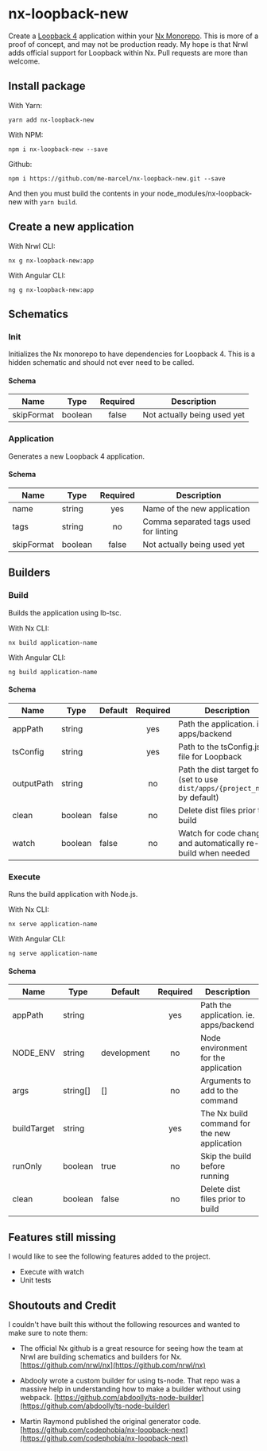 # nx-loopback-new

Create a [Loopback 4](https://loopback.io) application within your [Nx Monorepo](https://nrwl.io). This is more of a proof of concept, and may not be production ready. My hope is that Nrwl adds official support for Loopback within Nx. Pull requests are more than welcome.

## Install package

With Yarn:

`yarn add nx-loopback-new`

With NPM:

`npm i nx-loopback-new --save`

Github:

`npm i https://github.com/me-marcel/nx-loopback-new.git --save`

And then you must build the contents in your node_modules/nx-loopback-new with `yarn build`.

## Create a new application

With Nrwl CLI:

`nx g nx-loopback-new:app`

With Angular CLI:

`ng g nx-loopback-new:app`

## Schematics

### Init

Initializes the Nx monorepo to have dependencies for Loopback 4. This is a hidden schematic and should not ever need to be called.

#### Schema

| Name       | Type    | Required | Description                           |
|------------|---------|:--------:|---------------------------------------|
| skipFormat | boolean | false    | Not actually being used yet           |

### Application

Generates a new Loopback 4 application.

#### Schema

| Name       | Type    | Required | Description                           |
|------------|---------|:--------:|---------------------------------------|
| name       | string  | yes      | Name of the new application           |
| tags       | string  | no       | Comma separated tags used for linting |
| skipFormat | boolean | false    | Not actually being used yet           |

## Builders

### Build

Builds the application using lb-tsc.

With Nx CLI:

`nx build application-name`

With Angular CLI:

`ng build application-name`

#### Schema

| Name       | Type    | Default | Required | Description                                                                    |
|------------|---------|---------|:--------:|--------------------------------------------------------------------------------|
| appPath    | string  |         |   yes    | Path the application. ie. apps/backend                                         |
| tsConfig   | string  |         |   yes    | Path to the tsConfig.json file for Loopback                                    |
| outputPath | string  |         |    no    | Path the dist target folder (set to use `dist/apps/{project_name}` by default) |
| clean      | boolean | false   |    no    | Delete dist files prior to build                                               |
| watch      | boolean | false   |    no    | Watch for code changes and automatically re-build when needed                  |

### Execute

Runs the build application with Node.js.

With Nx CLI:

`nx serve application-name`

With Angular CLI:

`ng serve application-name`

#### Schema

| Name        | Type     | Default     | Required | Description                                  |
|-------------|----------|-------------|:--------:|----------------------------------------------|
| appPath     | string   |             | yes      | Path the application. ie. apps/backend       |
| NODE_ENV    | string   | development | no       | Node environment for the application         |
| args        | string[] | []          | no       | Arguments to add to the command              |
| buildTarget | string   |             | yes      | The Nx build command for the new application |
| runOnly     | boolean  | true        | no       | Skip the build before running                |
| clean       | boolean  | false       | no       | Delete dist files prior to build             |

## Features still missing

I would like to see the following features added to the project.

- Execute with watch
- Unit tests

## Shoutouts and Credit

I couldn't have built this without the following resources and wanted to make sure to note them:

- The official Nx github is a great resource for seeing how the team at Nrwl are building schematics and builders for Nx. [https://github.com/nrwl/nx](https://github.com/nrwl/nx)

- Abdooly wrote a custom builder for using ts-node. That repo was a massive help in understanding how to make a builder without using webpack. [https://github.com/abdoolly/ts-node-builder](https://github.com/abdoolly/ts-node-builder)

- Martin Raymond published the original generator code. [https://github.com/codephobia/nx-loopback-next](https://github.com/codephobia/nx-loopback-next)